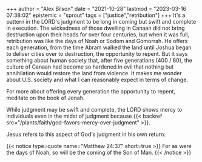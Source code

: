 +++
author = "Alex Bilson"
date = "2021-10-28"
lastmod = "2023-03-16 07:38:02"
epistemic = "sprout"
tags = ["justice","retribution"]
+++
It's a pattern in the LORD's judgment to be long in coming but swift and complete in execution. The wickedness of those dwelling in Canaan did not bring destruction upon their heads for over four centuries, but when it was full, retribution was like the days of Noah or Sodom and Gomorrah. He offers each generation, from the time Abram walked the land until Joshua began to deliver cities over to destruction, the opportunity to repent. But it says something about human society that, after five generations (400 / 80), the culture of Canaan had become so hardened in evil that nothing but annihilation would restore the land from violence. It makes me wonder about U.S. society and what I can reasonably expect in terms of change.

For more about offering every generation the opportunity to repent, meditate on the book of Jonah.

While judgment may be swift and complete, the LORD shows mercy to individuals even in the midst of judgment because {{< backref src="/plants/faith/god-favors-mercy-over-judgment" >}}.

Jesus refers to this aspect of God's judgment in his own return:

{{< notice type=quote name="Matthew 24:37" short=true >}}
For as were the days of Noah, so will be the coming of the Son of Man.
{{< /notice >}}
